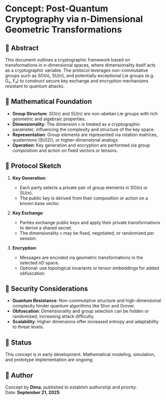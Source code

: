 # Concept: Post-Quantum Cryptography via n-Dimensional Geometric Transformations

## 🔐 Abstract

This document outlines a cryptographic framework based on transformations in n-dimensional spaces, where dimensionality itself acts as a cryptographic variable. The protocol leverages non-commutative groups such as SO(n), SU(n), and potentially exceptional Lie groups (e.g. G₂, F₄) to construct secure key exchange and encryption mechanisms resistant to quantum attacks.

## 📐 Mathematical Foundation

- **Group Structure**: SO(n) and SU(n) are non-abelian Lie groups with rich geometric and algebraic properties.
- **Dimensionality**: The dimension `n` is treated as a cryptographic parameter, influencing the complexity and structure of the key space.
- **Representation**: Group elements are represented via rotation matrices, quaternions (SU(2)), or higher-dimensional analogs.
- **Operation**: Key generation and encryption are performed via group composition and action on fixed vectors or tensors.

## 🔄 Protocol Sketch

1. **Key Generation**:
   - Each party selects a private pair of group elements in SO(n) or SU(n).
   - The public key is derived from their composition or action on a known base vector.

2. **Key Exchange**:
   - Parties exchange public keys and apply their private transformations to derive a shared secret.
   - The dimensionality `n` may be fixed, negotiated, or randomized per session.

3. **Encryption**:
   - Messages are encoded via geometric transformations in the selected nD space.
   - Optional: use topological invariants or tensor embeddings for added obfuscation.

## 🧠 Security Considerations

- **Quantum Resistance**: Non-commutative structure and high-dimensional complexity hinder quantum algorithms like Shor and Grover.
- **Obfuscation**: Dimensionality and group selection can be hidden or randomized, increasing attack difficulty.
- **Scalability**: Higher dimensions offer increased entropy and adaptability to threat levels.

## 🧪 Status

This concept is in early development. Mathematical modeling, simulation, and prototype implementation are ongoing.

## 🧠 Author

Concept by **Dima**, published to establish authorship and priority.  
Date: **September 21, 2025**
